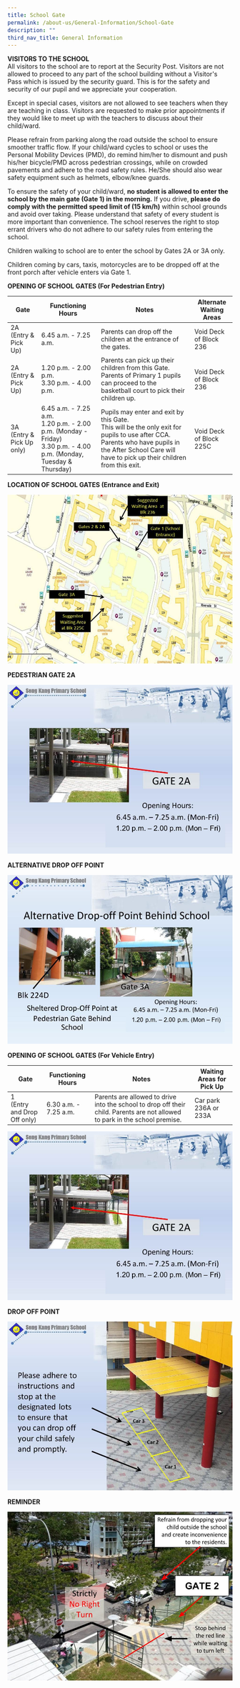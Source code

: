 ```yaml
---
title: School Gate
permalink: /about-us/General-Information/School-Gate
description: ""
third_nav_title: General Information
---
```


**VISITORS TO THE SCHOOL**  
All visitors to the school are to report at the Security Post. Visitors are not allowed to proceed to any part of the school building without a Visitor's Pass which is issued by the security guard. This is for the safety and security of our pupil and we appreciate your cooperation.  
  
Except in special cases, visitors are not allowed to see teachers when they are teaching in class. Visitors are requested to make prior appointments if they would like to meet up with the teachers to discuss about their child/ward.  
  

Please refrain from parking along the road outside the school to ensure smoother traffic flow. If your child/ward cycles to school or uses the Personal Mobility Devices (PMD), do remind him/her to dismount and push his/her bicycle/PMD across pedestrian crossings, while on crowded pavements and adhere to the road safety rules. He/She should also wear safety equipment such as helmets, elbow/knee guards.

  

To ensure the safety of your child/ward, **no student is allowed to enter the school by the main gate (Gate 1) in the morning.** If you drive, **please do comply with the permitted speed limit of (15 km/h)** within school grounds and avoid over taking. Please understand that safety of every student is more important than convenience. The school reserves the right to stop errant drivers who do not adhere to our safety rules from entering the school.

  

Children walking to school are to enter the school by Gates 2A or 3A only.

Children coming by cars, taxis, motorcycles are to be dropped off at the front porch after vehicle enters via Gate 1.

**OPENING OF SCHOOL GATES (For Pedestrian Entry)**



| Gate | Functioning Hours | Notes | Alternate Waiting Areas|
| -------- | -------- | -------- | --- |
| 2A<br>(Entry & Pick Up)     | 6.45 a.m. - 7.25 a.m.     | Parents can drop off the children at the entrance of the gates.     |  Void Deck of Block 236| 
|2A <br>(Entry & Pick Up) | 1.20 p.m. - 2.00 p.m.<br>3.30 p.m. - 4.00 p.m. | Parents can pick up their children from this Gate.<br>Parents of Primary 1 pupils can proceed to the basketball court to pick their children up.| Void Deck of Block 236
| 3A  <br>(Entry & Pick Up only) | 6.45 a.m. - 7.25 a.m. <br>1.20 p.m. - 2.00 p.m. (Monday - Friday)  <br>3.30 p.m. - 4.00 p.m.  (Monday, Tuesday &  Thursday) | Pupils may enter and exit by this Gate.<br>This will be the only exit for pupils to use after CCA.  Parents who have pupils in the After School Care will have to pick up their children from this exit.| Void Deck of Block 225C

**LOCATION OF SCHOOL GATES (Entrance and Exit)**

![](/images/Slide1%20(1).jpg)

**PEDESTRIAN GATE 2A**

![](/images/Slide1.jpeg)
 
 **ALTERNATIVE DROP OFF POINT**
 
 ![](/images/Slide2.jpeg)

**OPENING OF SCHOOL GATES (For Vehicle Entry)**

| Gate | Functioning Hours | Notes | Waiting Areas for Pick Up|
| -------- | -------- | -------- | --- |
|1  <br>(Entry and Drop Off only) | 6.30 a.m. - 7.25 a.m. | Parents are allowed to drive into the school to drop off their child. Parents are not allowed to park in the school premise.| Car park 236A or 233A 


![](/images/Slide1.jpeg)

**DROP OFF POINT**

![](/images/Slide3.jpg)

**REMINDER**

![](/images/Reminder%20(1).jpg)


